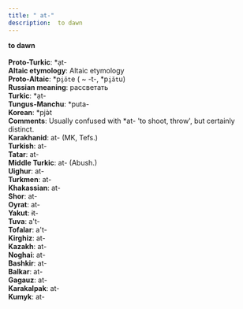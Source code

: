 ```yaml
---
title: " at-"
description:  to dawn
---
```

<strong> to dawn</strong><br><br>
<strong>Proto-Turkic</strong>:  *ạt-<br>
<strong>Altaic etymology</strong>:  Altaic etymology<br>
<strong> Proto-Altaic</strong>:  *p`i̯ŏt`e ( ~ -t-, *p`i̯ăt`u)<br>
<strong>Russian meaning</strong>:  рассветать<br>
<strong>Turkic</strong>:  *ạt-<br>
<strong>Tungus-Manchu</strong>:  *puta-<br>
<strong>Korean</strong>:  *pjǝ̀t<br>
<strong>Comments</strong>:  Usually confused with *at- 'to shoot, throw', but certainly distinct.<br>
<strong>Karakhanid</strong>:  at- (MK, Tefs.)<br>
<strong>Turkish</strong>:  at-<br>
<strong>Tatar</strong>:  at-<br>
<strong>Middle Turkic</strong>:  at- (Abush.)<br>
<strong>Uighur</strong>:  at-<br>
<strong>Turkmen</strong>:  at-<br>
<strong>Khakassian</strong>:  at-<br>
<strong>Shor</strong>:  at-<br>
<strong>Oyrat</strong>:  at-<br>
<strong>Yakut</strong>:  ɨt-<br>
<strong>Tuva</strong>:  a't-<br>
<strong>Tofalar</strong>:  a't-<br>
<strong>Kirghiz</strong>:  at-<br>
<strong>Kazakh</strong>:  at-<br>
<strong>Noghai</strong>:  at-<br>
<strong>Bashkir</strong>:  at-<br>
<strong>Balkar</strong>:  at-<br>
<strong>Gagauz</strong>:  at-<br>
<strong>Karakalpak</strong>:  at-<br>
<strong>Kumyk</strong>:  at-<br>


